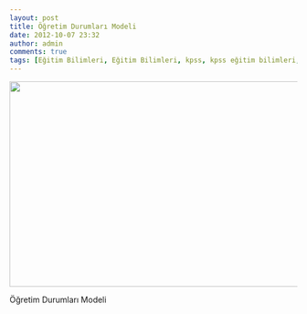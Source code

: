 ```yaml
---
layout: post
title: Öğretim Durumları Modeli
date: 2012-10-07 23:32
author: admin
comments: true
tags: [Eğitim Bilimleri, Eğitim Bilimleri, kpss, kpss eğitim bilimleri, Multimedya]
---
```

<a href="http://egitimvaktim.com/dosyalar/2012/10/ogretim_durumlari_modeli.png"><img class="alignnone size-full wp-image-7746" title="ogretim_durumlari_modeli" src="http://egitimvaktim.com/dosyalar/2012/10/ogretim_durumlari_modeli.png" alt="" width="594" height="360" /></a>

Öğretim Durumları Modeli
